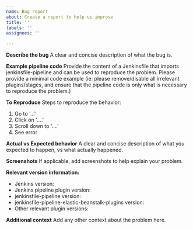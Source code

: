 ```yaml
---
name: Bug report
about: Create a report to help us improve
title: ''
labels: ''
assignees: ''

---
```


**Describe the bug**
A clear and concise description of what the bug is.

**Example pipeline code**
Provide the content of a Jenkinsfile that imports jenkinsfile-pipeline and can be used to reproduce the problem.  Please provide a minimal code example (ie: please remove/disable all irrelevant plugins/stages, and ensure that the pipeline code is only what is necessary to reproduce the problem.)

**To Reproduce**
Steps to reproduce the behavior:
1. Go to '...'
2. Click on '....'
3. Scroll down to '....'
4. See error

**Actual vs Expected behavior**
A clear and concise description of what you expected to happen, vs what actually happened.

**Screenshots**
If applicable, add screenshots to help explain your problem.

**Relevant version information:**
 - Jenkins version:
 - Jenkins pipeline plugin version:
 - jenkinsfile-pipeline version:
 - jenkinsfile-pipeline-elastic-beanstalk-plugins version:
 - Other relevant plugin versions:

**Additional context**
Add any other context about the problem here.
